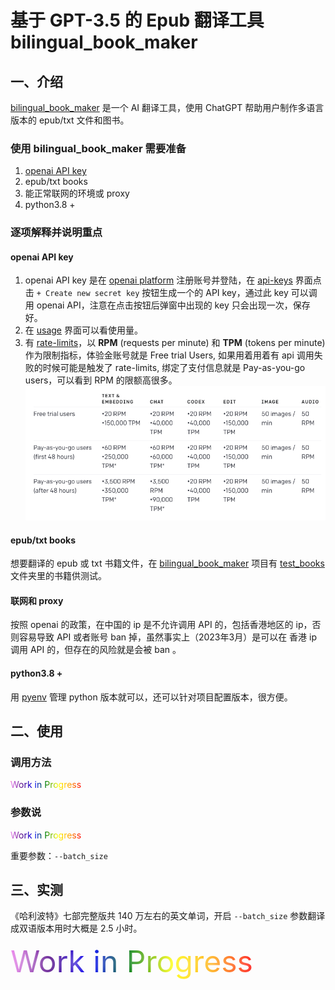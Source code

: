 # 基于 GPT-3.5 的 Epub 翻译工具 bilingual_book_maker

## 一、介绍

[bilingual_book_maker](https://github.com/yihong0618/bilingual_book_maker) 是一个 AI 翻译工具，使用 ChatGPT 帮助用户制作多语言版本的 epub/txt 文件和图书。

### 使用 bilingual_book_maker 需要准备

1. [openai API key]([https://platform.openai.com/account/api-keys](https://platform.openai.com/account/api-keys))
2. epub/txt books
3. 能正常联网的环境或 proxy
4. python3.8 +

### 逐项解释并说明重点

#### openai API key
  1. openai API key 是在 [openai platform](https://platform.openai.com/login) 注册账号并登陆，在 [api-keys](https://platform.openai.com/account/api-keys) 界面点击 `+ Create new secret key` 按钮生成一个的 API key，通过此 key 可以调用 openai API，注意在点击按钮后弹窗中出现的 key 只会出现一次，保存好。
  2. 在 [usage](https://platform.openai.com/account/usage) 界面可以看使用量。
  3. 有 [rate-limits](https://platform.openai.com/docs/guides/rate-limits)，以 **RPM** (requests per minute) 和 **TPM** (tokens per minute) 作为限制指标，体验金账号就是 Free trial Users, 如果用着用着有 api 调用失败的时候可能是触发了 rate-limits, 绑定了支付信息就是 Pay-as-you-go users，可以看到 RPM 的限额高很多。
	  ![rate-limits](attachments/openai_rate_limits.png)

#### epub/txt books

想要翻译的 epub 或 txt 书籍文件，在 [bilingual_book_maker](https://github.com/yihong0618/bilingual_book_maker) 项目有 [test_books](https://github.com/yihong0618/bilingual_book_maker/tree/main/test_books) 文件夹里的书籍供测试。

#### 联网和 proxy

按照 openai 的政策，在中国的 ip 是不允许调用 API 的，包括香港地区的 ip，否则容易导致 API 或者账号 ban 掉，虽然事实上（2023年3月）是可以在 香港 ip 调用 API 的，但存在的风险就是会被 ban 。

#### python3.8 +

用 [pyenv](https://github.com/pyenv/pyenv) 管理 python 版本就可以，还可以针对项目配置版本，很方便。

## 二、使用

### 调用方法

<span style="background: linear-gradient(to right, violet, indigo, blue, green, yellow, orange, red); -webkit-background-clip: text; -webkit-text-fill-color: transparent; animation: rainbow 2s linear infinite;">Work in Progress</span> <style> @keyframes rainbow { 0% { background-position: 0%; } 100% { background-position: 400%; } } </style>

### 参数说

<span style="background-image: linear-gradient(to right, violet, indigo, blue, green, yellow, orange, red); -webkit-background-clip: text; -webkit-text-fill-color: transparent; animation: bg-colors 10s ease infinite;">Work in Progress</span> <style> @keyframes bg-colors { 0% { background-color: violet; } 14% { background-color: indigo; } 28% { background-color: blue; } 42% { background-color: green; } 56% { background-color: yellow; } 70% { background-color: orange; } 84% { background-color: red; } 100% { background-color: violet; } } </style>

重要参数：`--batch_size`

<!-- todo: 这里给出 issues 和 pr 链接 -->

## 三、实测

《哈利波特》七部完整版共 140 万左右的英文单词，开启 `--batch_size` 参数翻译成双语版本用时大概是 2.5 小时。

<!-- todo: 这里给出 issues 和 pr 链接 -->

<span style="font-size: 48px; background-image: linear-gradient(to right, violet, indigo, blue, green, yellow, orange, red); -webkit-background-clip: text; -webkit-text-fill-color: transparent; text-shadow: 0px 0px 15px rgba(255, 255, 255, 0.8);">Work in Progress</span>
